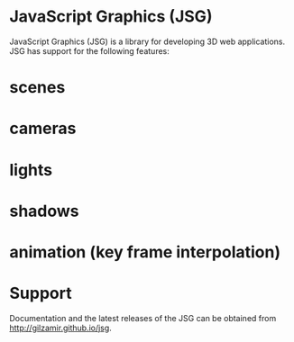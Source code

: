 JavaScript Graphics (JSG)
=========================

JavaScript Graphics (JSG)  is a library for developing 3D web applications. JSG has support for the following features:

# scenes
# cameras
# lights
# shadows
# animation (key frame interpolation)


Support
=======
Documentation and the latest releases of the JSG can be obtained from http://gilzamir.github.io/jsg.
